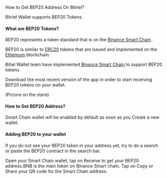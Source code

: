 How to Get BEP20 Address On Bitriel?

Bitriel Wallet supports BEP20 Tokens.

#### What are BEP20 Tokens?

BEP20 represents a token standard that is on the [Binance Smart Chain](https://www.binance.org/en/smartChain).

BEP20 is similar to [ERC20](https://academy.binance.com/glossary/erc-20) tokens that are issued and implemented on the [Ethereum](https://academy.binance.com/blockchain/what-is-ethereum) blockchain.

Bitiel Wallet team have implemented [Binance Smart Chain](https://www.binance.org/en/smartChain) to support BEP20 tokens. 

Download the most recent version of the app in order to start receiving BEP20 tokens on your wallet.

(Picture on the store)

#### How to Get BEP20 Address?
Smart Chain wallet will be enabled by default as soon as you Create a new wallet. 

#### Adding BEP20 to your wallet
If you do not see your BEP20 token in your address yet, try to do a search or paste the BEP20 contract in the search bar.

Open your Smart Chain wallet, tap on Receive to get your BEP20 address.BNB is the main token on Binance Smart chain. Tap on Copy or Share your QR code for the Smart Chain address.